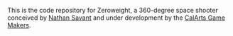 This is the code repository for Zeroweight, a 360-degree space shooter conceived by [Nathan Savant](nathansavant.com) and under development by the [CalArts Game Makers](https://www.facebook.com/groups/1424804597781652/).

